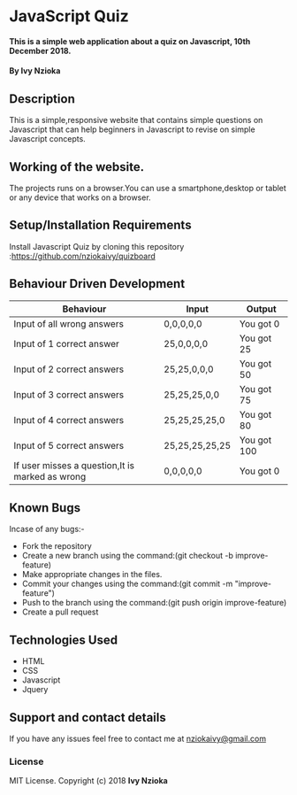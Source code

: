 # JavaScript Quiz

#### This is a simple web application about a quiz on Javascript, 10th December 2018.

#### By **Ivy Nzioka**

## Description
 This is a simple,responsive website that contains simple questions on Javascript that can help beginners in Javascript to revise on simple Javascript concepts.


## Working of the website.
The projects runs on a browser.You can use a smartphone,desktop or tablet or any device that works on a browser.

## Setup/Installation Requirements
Install Javascript Quiz by cloning this repository :https://github.com/nziokaivy/quizboard


## Behaviour Driven Development
| Behaviour | Input | Output |
|-----------|-------|--------|
|Input of all wrong answers| 0,0,0,0,0 | You got 0 |
|Input of 1 correct answer|25,0,0,0,0 | You got 25 |
|Input of 2 correct answers|25,25,0,0,0| You got 50 |
|Input of 3 correct answers|25,25,25,0,0| You got 75 |
|Input of 4 correct answers|25,25,25,25,0| You got 80 |
|Input of 5 correct answers|25,25,25,25,25| You got 100 |
|If user misses a question,It is marked as wrong|0,0,0,0,0| You got 0 |

## Known Bugs
Incase of any bugs:-
* Fork the repository
* Create a new branch using the command:(git checkout -b improve- feature)
* Make appropriate changes in the files.
* Commit your changes using the command:(git commit -m "improve- feature")
* Push to the branch using the command:(git push origin improve-feature)
* Create a pull request

## Technologies Used
* HTML
* CSS
* Javascript
* Jquery

## Support and contact details
If you have any issues feel free to contact me at nziokaivy@gmail.com

### License
MIT License. Copyright (c) 2018 **Ivy Nzioka**
